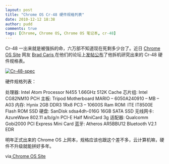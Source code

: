 ```yaml
---
layout: post
title: "Chrome OS Cr-48 硬件规格列表"
date: 2010-12-12 18:38
author: pudd
comments: true
tags: [Chrome, Chrome OS, Chrome OS 笔记本, cr-48]
---
```

Cr-48 一出来就是被强拆的命，六万部不知道现在死剩多少台了。近日 [Chrome OS Site](http://chromeossite.com) 网友 [ Brad Caris ](http://www.chromeoslounge.com/members/brad-caris.html)在他们的论坛上[发帖公布](http://www.chromeoslounge.com/other-netbook-brands/207-google-cr-48-notebook-*full*-hardware-specs.html)了他拆机研究出来的 Cr-48 硬件规格表。

<a href="http://img.chromi.org/2010/12/Cr-48-spec.jpg">![](http://img.chromi.org/2010/12/Cr-48-spec.jpg "Cr-48-spec")</a>

硬件规格列表：

处理器: Intel Atom Processor N455 1.66GHz 512K Cache
芯片组: Intel CG82NM10 PCH
主板: Tripod Motherboard MARIO – 6050A240910 – MB – A03
内存: Hynix 2GB DDR3 1Rx8 PC3 – 10600S Ram
ROM: ITE IT8500E Flash ROM
SSD 硬盘: SanDisk sdsa4dh-016G 16GB SATA SSD
无线网卡: AzureWave 802.11 a/b/g/n PCI-E Half MiniCard
3g 适配器: Qualcomm Gobi2000 PCI Express Mini Card
蓝牙: Atheros AR5BBU12 Bluetooth V2.1 EDR

明年正式出来的 Chrome OS 上网本，规格应该也跟这个差不多，云计算机嘛，硬件不升级就能拼好多年。

via[ Chrome OS Site](http://chromeossite.com/2010/12/11/google-cr-48-chrome-notebook-full-hardware-specs/)

